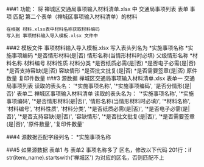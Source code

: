 ###1 功能： 
    将 禅城区交通局事项输入材料清单.xlsx 中 交通局事项列表 表单 事项 匹配 第二个表单（禅城区事项输入材料清单）的材料

    在根据 材料.xlsx表中材料名称获取材料编码
    写入到 事项材料输入导入模板.xlsx 文件中


###2 模板文件 事项材料输入导入模板.xlsx 写入表头列名为
    *实施事项名称
    *实施事项编码
    *是否情形材料(是|否)
    情形名称(当情形材料时必填)
    父级情形名称
    *材料名称
    材料编号
    材料性质
    材料分类
    *是否纸质必需(是|否)
    *是否电子必需(是|否)
    *是否支持容缺(是|否)
    容缺情形
    *是否批文批复(是|否)
    *是否需要签章(是|否)
    原件数量
    复印件数量
###3 源数据 禅城区交通局事项输入材料清单.xlsx
    表单一 交通局事项列表  读取的表头名：
        '*实施事项名称', 
        '*实施事项编码', 
        '是否分情形(是|否)'
    表单二 禅城区事项输入材料清单 读取的表头名为：
        '*实施事项名称', 
        '*实施事项编码', 
        '*是否情形材料(是|否)', 
        '情形名称(当情形材料时必填)', 
        '*材料名称',
        '材料编号', 
        '材料性质', 
        '材料分类', 
        '*是否纸质必需(是|否)', 
        '*是否电子必需(是|否)', 
        '*是否支持容缺(是|否)',
        '容缺情形', 
        '*是否批文批复(是|否)', 
        '*是否需要签章(是|否)', 
        '原件数量', 
        '复印件数量'

###4 源数据匹配字段列名：
    *实施事项名称

###5 如果源数据 表单1 与 表单2 事项名称多了 区名，修改以下代码
    201行：if str(item_name).startswith('禅城区')  为对应的区名，否则匹配不上